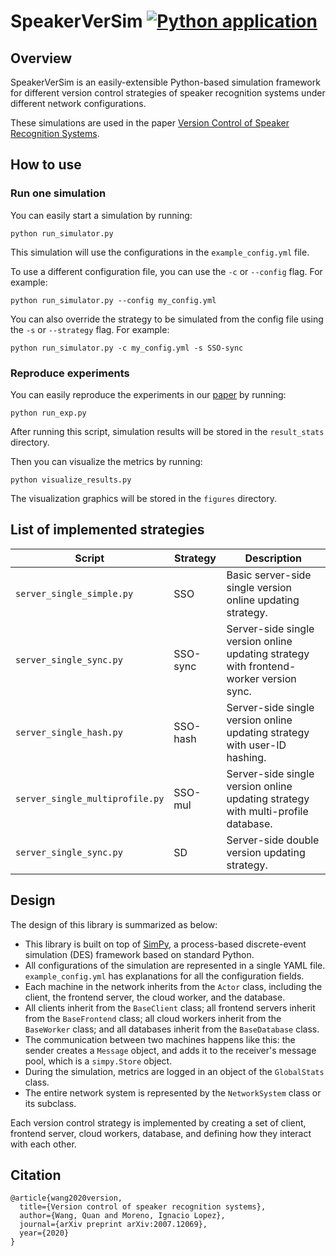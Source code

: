 # SpeakerVerSim [![Python application](https://github.com/wq2012/SpeakerVerSim/actions/workflows/python-app.yml/badge.svg)](https://github.com/wq2012/SpeakerVerSim/actions/workflows/python-app.yml)


## Overview
SpeakerVerSim is an easily-extensible Python-based simulation framework for different version control strategies of speaker recognition systems under different network configurations.

These simulations are used in the paper [Version Control of Speaker Recognition Systems](https://arxiv.org/abs/2007.12069).

## How to use

### Run one simulation

You can easily start a simulation by running:

```
python run_simulator.py
```

This simulation will use the configurations in the `example_config.yml` file.

To use a different configuration file, you can use the `-c` or `--config` flag. For example:

```
python run_simulator.py --config my_config.yml
```

You can also override the strategy to be simulated from the config file using the `-s` or `--strategy` flag. For example:

```
python run_simulator.py -c my_config.yml -s SSO-sync
```

### Reproduce experiments

You can easily reproduce the experiments in our [paper](https://arxiv.org/abs/2007.12069) by running:

```
python run_exp.py
```

After running this script, simulation results will be stored in the `result_stats` directory.

Then you can visualize the metrics by running:

```
python visualize_results.py
```

The visualization graphics will be stored in the `figures` directory.

## List of implemented strategies

| Script                          | Strategy    | Description |
| ------------------------------- | ----------- | ----------- |
| `server_single_simple.py`       | SSO         | Basic server-side single version online updating strategy.
| `server_single_sync.py`         | SSO-sync    | Server-side single version online updating strategy with frontend-worker version sync.
| `server_single_hash.py`         | SSO-hash    | Server-side single version online updating strategy with user-ID hashing.
| `server_single_multiprofile.py` | SSO-mul     | Server-side single version online updating strategy with multi-profile database.
| `server_single_sync.py`         | SD          | Server-side double version updating strategy.

## Design

The design of this library is summarized as below:

* This library is built on top of [SimPy](https://simpy.readthedocs.io), a process-based discrete-event simulation (DES) framework based on standard Python.
* All configurations of the simulation are represented in a single YAML file. `example_config.yml` has explanations for all the configuration fields.
* Each machine in the network inherits from the `Actor` class, including the client, the frontend server, the cloud worker, and the database.
* All clients inherit from the `BaseClient` class; all frontend servers inherit from the `BaseFrontend` class; all cloud workers inherit from the `BaseWorker` class; and all databases inherit from the `BaseDatabase` class.
* The communication between two machines happens like this: the sender creates a `Message` object, and adds it to the receiver's message pool, which is a `simpy.Store` object.
* During the simulation, metrics are logged in an object of the `GlobalStats` class.
* The entire network system is represented by the `NetworkSystem` class or its subclass.

Each version control strategy is implemented by creating a set of client, frontend server, cloud workers, database, and defining how they interact with each other.

## Citation

```
@article{wang2020version,
  title={Version control of speaker recognition systems},
  author={Wang, Quan and Moreno, Ignacio Lopez},
  journal={arXiv preprint arXiv:2007.12069},
  year={2020}
}
```
